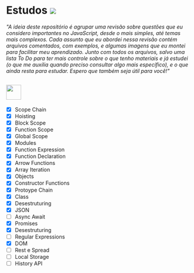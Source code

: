 # Estudos <img href="#" src="https://img.shields.io/badge/JavaScript-151515?style=for-the-badge&logo=javascript&logoColor=F7DF1E" />

_"A ideia deste repositório é agrupar uma revisão sobre questões que eu considero importantes no JavaScript, desde o mais simples, até temas mais complexos. Cada assunto que eu abordei nessa revisão contém arquivos comentados, com exemplos, e algumas imagens que eu montei para facilitar meu aprendizado. Junto com todos os arquivos, salvo uma lista To Do para ter mais controle sobre o que tenho materiais e já estudei (o que me auxilia quando preciso consultar algo mais específico), e o que ainda resta para estudar. Espero que também seja útil para você!"_

## <img href="#" height="40" src="https://img.shields.io/badge/TO-DO-151515?style=for-the-badge&logo=#&logoColor=151515" />



- [x] Scope Chain
- [x] Hoisting
- [x] Block Scope
- [x] Function Scope
- [x] Global Scope
- [x] Modules
- [x] Function Expression
- [x] Function Declaration
- [x] Arrow Functions
- [x] Array Iteration
- [x] Objects
- [x] Constructor Functions
- [x] Protoype Chain
- [x] Class
- [x] Desestruturing
- [x] JSON
- [ ] Async Await
- [x] Promises
- [x] Desestruturing
- [ ] Regular Expressions
- [x] DOM
- [ ] Rest e Spread
- [ ] Local Storage
- [ ] History API
